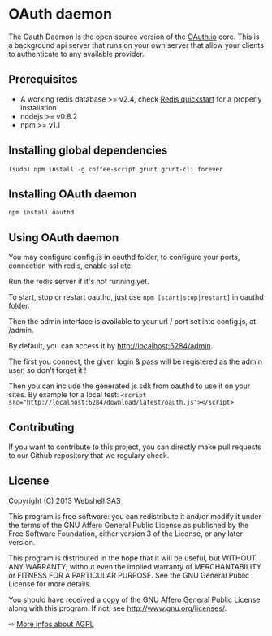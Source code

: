 # OAuth daemon

The Oauth Daemon is the open source version of the [OAuth.io](https://oauth.io) core. This is a background api server that runs on your own server that allow your clients to authenticate to any available provider.

## Prerequisites

- A working redis database >= v2.4, check [Redis quickstart](http://redis.io/topics/quickstart) for a properly installation
- nodejs >= v0.8.2
- npm >= v1.1

## Installing global dependencies

`(sudo) npm install -g coffee-script grunt grunt-cli forever`

## Installing OAuth daemon

`npm install oauthd`

## Using OAuth daemon

You may configure config.js in oauthd folder, to configure your ports, connection with redis, enable ssl etc.

Run the redis server if it's not running yet.

To start, stop or restart oauthd, just use
`npm [start|stop|restart]` in oauthd folder.

Then the admin interface is available to your url / port set into config.js, at /admin.

By default, you can access it by [http://localhost:6284/admin](http://localhost:6284/admin).

The first you connect, the given login & pass will be registered as the admin user, so don't forget it !

Then you can include the generated js sdk from oauthd to use it on your sites. By example for a local test:
`<script src="http://localhost:6284/download/latest/oauth.js"></script>`

## Contributing

If you want to contribute to this project, you can directly make pull requests to our Github repository that we regulary check.

## License

Copyright (C) 2013 Webshell SAS

This program is free software: you can redistribute it and/or modify
it under the terms of the GNU Affero General Public License as published by
the Free Software Foundation, either version 3 of the License, or
any later version.

This program is distributed in the hope that it will be useful,
but WITHOUT ANY WARRANTY; without even the implied warranty of
MERCHANTABILITY or FITNESS FOR A PARTICULAR PURPOSE. See the
GNU General Public License for more details.

You should have received a copy of the GNU Affero General Public License
along with this program. If not, see <http://www.gnu.org/licenses/>.

⇨ [More infos about AGPL](http://www.tldrlegal.com/license/gnu-affero-general-public-license-v3-(agpl-3.0))

